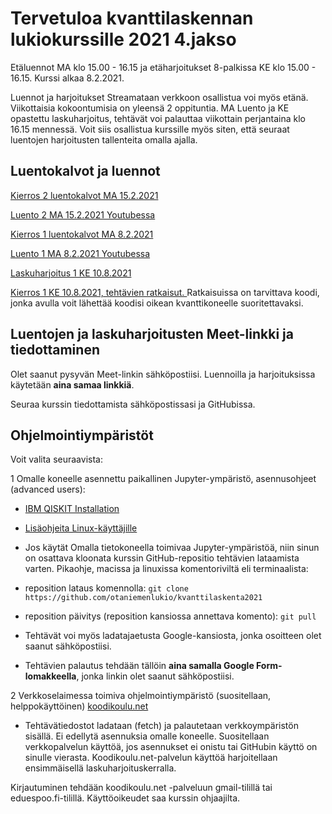 # Tervetuloa kvanttilaskennan lukiokurssille 2021 4.jakso

Etäluennot MA klo 15.00 - 16.15 ja etäharjoitukset 8-palkissa KE klo 15.00 - 16.15.  Kurssi alkaa 8.2.2021. 

Luennot ja harjoitukset Streamataan verkkoon osallistua voi myös etänä. Viikottaisia kokoontumisia on yleensä 2 oppituntia. MA Luento ja KE opastettu laskuharjoitus, tehtävät voi palauttaa viikottain perjantaina klo 16.15 mennessä. Voit siis osallistua kurssille myös siten, että seuraat luentojen harjoitusten tallenteita omalla ajalla.

## Luentokalvot ja luennot

<a href="https://drive.google.com/file/d/1u1fpPASyQfhX0I-hkILNrMLssClkLmcM/view?usp=sharing" target="_blank">Kierros 2 luentokalvot MA 15.2.2021</a>

<a href = "https://youtu.be/VtL5-uqvppk" target="_blank">Luento 2 MA 15.2.2021 Youtubessa</a>

<a href="https://drive.google.com/file/d/1yO71adpr6yk-9yNlFUzom2pT5ClYaWtY/view?usp=sharing" target="_blank">Kierros 1 luentokalvot MA 8.2.2021</a>


<a href = "https://www.youtube.com/watch?v=jbko8SVbnW8&feature=youtu.be" target="_blank">Luento 1 MA 8.2.2021 Youtubessa</a>

<a href = "https://youtu.be/NiO7F3Ysyas" target="_blank">Laskuharjoitus 1 KE 10.8.2021</a>

<a href ="https://github.com/otaniemenlukio/kvanttilaskenta2021/blob/master/kierros1/ratkaisut-kierros1.ipynb" target ="_blank"> Kierros 1 KE 10.8.2021, tehtävien ratkaisut. </a>Ratkaisuissa on tarvittava koodi, jonka avulla voit lähettää koodisi oikean kvanttikoneelle suoritettavaksi.


## Luentojen ja laskuharjoitusten Meet-linkki ja tiedottaminen

Olet saanut pysyvän Meet-linkin sähköpostiisi. Luennoilla ja harjoituksissa käytetään __aina samaa linkkiä__.


Seuraa kurssin tiedottamista sähköpostissasi ja GitHubissa.

## Ohjelmointiympäristöt

Voit valita seuraavista:

1 Omalle koneelle asennettu paikallinen Jupyter-ympäristö, asennusohjeet (advanced users):
  * <a href="https://qiskit.org/documentation/install.html" target ="_blank">IBM QISKIT Installation</a>
    
  * <a href="https://drive.google.com/file/d/1wkgPYrJ15oS_SI0BuTMr02ASOzoA-vty/view?usp=sharing" target ="_blank">Lisäohjeita Linux-käyttäjille</a>

  * Jos käytät Omalla tietokoneella toimivaa Jupyter-ympäristöä, niin sinun on osattava kloonata kurssin GitHub-repositio tehtävien lataamista varten. Pikaohje, macissa ja linuxissa komentoriviltä eli terminaalista:

  * reposition lataus komennolla: `git clone https://github.com/otaniemenlukio/kvanttilaskenta2021`

  * reposition päivitys (reposition kansiossa annettava komento): `git pull`

  * Tehtävät voi myös ladatajaetusta Google-kansiosta, jonka osoitteen olet saanut sähköpostiisi.  

  * Tehtävien palautus tehdään tällöin __aina samalla Google Form-lomakkeella__, jonka linkin olet saanut sähköpostiisi.

2 Verkkoselaimessa toimiva ohjelmointiympäristö (suositellaan, helppokäyttöinen)
    <a href="https://koodikoulu.net" target ="_blank">koodikoulu.net</a>

  * Tehtävätiedostot ladataan (fetch) ja palautetaan verkkoympäristön sisällä. Ei edellytä asennuksia omalle koneelle. Suositellaan verkkopalvelun käyttöä, jos asennukset ei onistu tai GitHubin käyttö on sinulle vierasta. Koodikoulu.net-palvelun käyttöä harjoitellaan ensimmäisellä laskuharjoituskerralla.
  
  Kirjautuminen tehdään koodikoulu.net -palveluun gmail-tilillä tai eduespoo.fi-tilillä. Käyttöoikeudet saa kurssin ohjaajilta.

